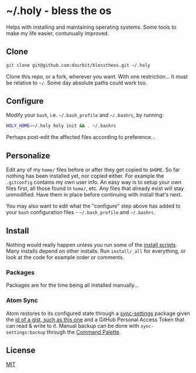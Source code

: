 # ~/.holy - bless the os

Helps with installing and maintaining operating systems.
Some tools to make my life easier, contunually improved.

## Clone

```sh
git clone git@github.com:dourbit/blesstheos.git ~/.holy
```

Clone this repo, or a fork, wherever you want. With one restriction...
It must be relative to `~/`. Some day absolute paths could work too.

## Configure

Modify your `bash`, i.e. `~/.bash_profile` and `~/.bashrc`, by running:

```sh
HOLY_HOME=~/.holy holy init && . ~/.bashrc
```

Perhaps post-edit the affected files according to preference...

## Personalize

Edit any of my `home/` files before or after they get copied to `$HOME`.
So far nothing has been installed yet, nor copied either.
For example the `.gitconfig` contains my own user info.
An easy way is to setup your own files first, all those found in `home/`, etc.
Any files that already exist will stay unmodified.
Have them in place before continuing with install that's next.

You may also want to edit what the "configure" step above has
added to your `bash` configuration files - `~/.bash_profile` and `~/.bashrc`.

## Install

Nothing would really happen unless you run some of the
[install scripts](https://github.com/dourbit/blesstheos/tree/master/install).
Many installs depend on other installs.
Run `install/_all` for everything, or look at the code
for example order or comments.

### Packages

Packages are for the time being all installed manually...

### Atom Sync

Atom restores to its configured state through a [sync-settings](http://atom.io/packages/sync-settings) package given the [id of a gist, such as this one](https://gist.github.com/orlin/0a47688f152d7ceccb646a23e8245449) and a GitHub Personal Access Token that can read & write to it.
Manual backup can be done with `sync-settings:backup` through the [Command Palette](https://github.com/atom/command-palette).

## License

[MIT](http://orlin.mit-license.org)
